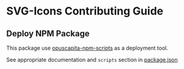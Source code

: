 # SVG-Icons Contributing Guide

## Deploy NPM Package

This package use [opuscapita-npm-scripts](https://github.com/OpusCapitaBES/js-npm-scripts) as a deployment tool.

See appropriate documentation and `scripts` section in [package.json](./package.json)
